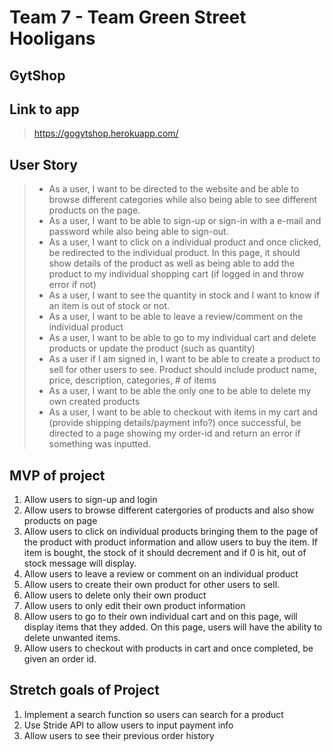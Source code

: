 # Team 7 - Team Green Street Hooligans
## GytShop

## Link to app

> https://gogytshop.herokuapp.com/

## User Story
>* As a user, I want to be directed to the website and be able to browse different categories while also being able to see different products on the page.
>* As a user, I want to be able to sign-up or sign-in with a e-mail and password while also being able to sign-out.
>* As a user, I want to click on a individual product and once clicked, be redirected to the individual product. In this page, it should show details of the product as well as being able to add the product to my individual shopping cart (if logged in and throw error if not)
>* As a user, I want to see the quantity in stock and I want to know if an item is out of stock or not.
>* As a user, I want to be able to leave a review/comment on the individual product
>* As a user, I want to be able to go to my individual cart and delete products or update the product (such as quantity)
>* As a user if I am signed in, I want to be able to create a product to sell for other users to see. Product should include product name, price, description, categories, # of items
>* As a user, I want to be able the only one to be able to delete my own created products
>* As a user, I want to be able to checkout with items in my cart and (provide shipping details/payment info?) once successful, be directed to a page showing my order-id and return an error if something was inputted.
## MVP of project
1. Allow users to sign-up and login
2. Allow users to browse different catergories of products and also show products on page
3. Allow users to click on individual products bringing them to the page of the product with product information and allow users to buy the item. If item is bought, the stock of it should decrement and if 0 is hit, out of stock message will display.
4. Allow users to leave a review or comment on an individual product
5. Allow users to create their own product for other users to sell.
6. Allow users to delete only their own product
7. Allow users to only edit their own product information
8. Allow users to go to their own individual cart and on this page, will display items that they added. On this page, users will have the ability to delete unwanted items.
9. Allow users to checkout with products in cart and once completed, be given an order id.
## Stretch goals of Project
1. Implement a search function so users can search for a product
2. Use Stride API to allow users to input payment info
3. Allow users to see their previous order history